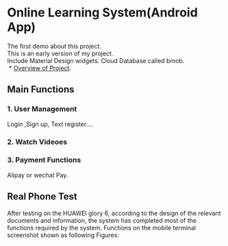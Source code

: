 # Online Learning System(Android App)
The first demo about this project.  
This is an early version of my project.  
Include Material Design widgets. Cloud Database called bmob.  
  * [Overview of Project](https://github.com/Kong96/OnlineLearningSystem/blob/master/Online%20Learning%20System.pptx).  
## Main Functions  
### 1. User Management  
Login ,Sign up, Text register....  
### 2. Watch Videoes  
### 3. Payment Functions  
Alipay or wechat Pay.  
## Real Phone Test  
  After testing on the HUAWEI glory 6, according to the design of the relevant documents and information, the system has completed most of the functions required by the system. Functions on the mobile terminal screenshot shown as following Figures:

